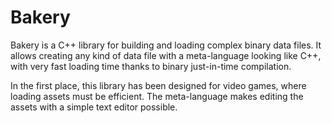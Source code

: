 # Bakery

Bakery is a C++ library for building and loading complex binary data files. It
allows creating any kind of data file with a meta-language looking like C++,
with very fast loading time thanks to binary just-in-time compilation.

In the first place, this library has been designed for video games, where
loading assets must be efficient. The meta-language makes editing the assets
with a simple text editor possible.
